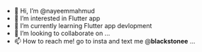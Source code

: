 - 👋 Hi, I’m @nayeemmahmud
- 👀 I’m interested in Flutter app
- 🌱 I’m currently learning Flutter app devlopment
- 💞️ I’m looking to collaborate on ...
- 📫 How to reach me! go to insta and text me @__blackstonee__ ...

<!---
nayeemmahmud/nayeemmahmud is a ✨ special ✨ repository because its `README.md` (this file) appears on your GitHub profile.
You can click the Preview link to take a look at your changes.
--->
